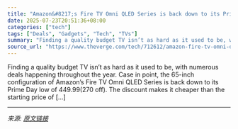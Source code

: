 ```yaml
---
title: "Amazon&#8217;s Fire TV Omni QLED Series is back down to its Prime Day low"
date: 2025-07-23T20:51:36+08:00
categories: ["tech"]
tags: ["Deals", "Gadgets", "Tech", "TVs"]
summary: "Finding a quality budget TV isn’t as hard as it used to be, with numerous deals happening throughout the year. Case in point, the 65-inch configuration of Amazon’s Fire TV Omni QLED Series is back dow"
source_url: "https://www.theverge.com/tech/712612/amazon-fire-tv-omni-qled-series-65-inch-deal-sale"
---
```


Finding a quality budget TV isn’t as hard as it used to be, with numerous deals happening throughout the year. Case in point, the 65-inch configuration of Amazon’s Fire TV Omni QLED Series is back down to its Prime Day low of $449.99 ($270 off). The discount makes it cheaper than the starting price of [&#8230;]

---

*来源: [原文链接](https://www.theverge.com/tech/712612/amazon-fire-tv-omni-qled-series-65-inch-deal-sale)*
